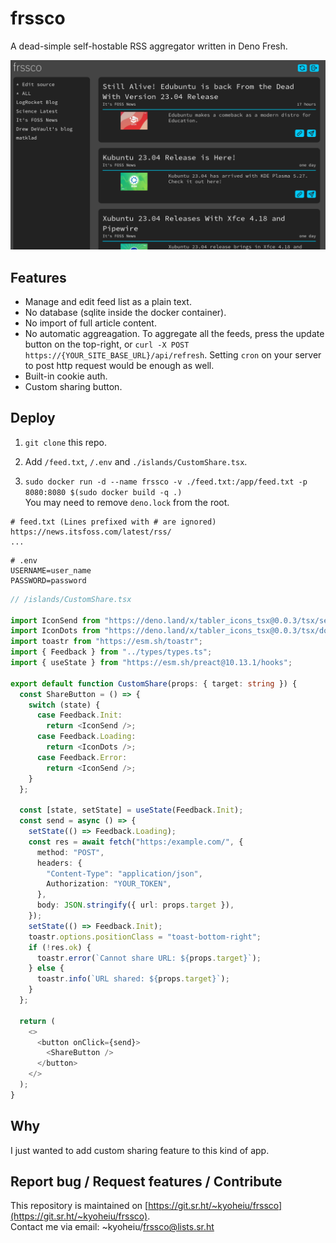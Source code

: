 # frssco

A dead-simple self-hostable RSS aggregator written in Deno Fresh.

![ss1.png](screenshots/ss1.png)

## Features

- Manage and edit feed list as a plain text.
- No database (sqlite inside the docker container).
- No import of full article content.
- No automatic aggreagation. To aggregate all the feeds, press the update button
  on the top-right, or `curl -X POST https://{YOUR_SITE_BASE_URL}/api/refresh`.
  Setting `cron` on your server to post http request would be enough as well.
- Built-in cookie auth.
- Custom sharing button.

## Deploy

1. `git clone` this repo.

2. Add `/feed.txt`, `/.env` and `./islands/CustomShare.tsx`.

3. `sudo docker run -d --name frssco -v ./feed.txt:/app/feed.txt -p 8080:8080 $(sudo docker build -q .)`\
   You may need to remove `deno.lock` from the root.

```
# feed.txt (Lines prefixed with # are ignored)
https://news.itsfoss.com/latest/rss/
...
```

```
# .env
USERNAME=user_name
PASSWORD=password
```

```ts
// /islands/CustomShare.tsx

import IconSend from "https://deno.land/x/tabler_icons_tsx@0.0.3/tsx/send.tsx";
import IconDots from "https://deno.land/x/tabler_icons_tsx@0.0.3/tsx/dots.tsx";
import toastr from "https://esm.sh/toastr";
import { Feedback } from "../types/types.ts";
import { useState } from "https://esm.sh/preact@10.13.1/hooks";

export default function CustomShare(props: { target: string }) {
  const ShareButton = () => {
    switch (state) {
      case Feedback.Init:
        return <IconSend />;
      case Feedback.Loading:
        return <IconDots />;
      case Feedback.Error:
        return <IconSend />;
    }
  };

  const [state, setState] = useState(Feedback.Init);
  const send = async () => {
    setState(() => Feedback.Loading);
    const res = await fetch("https:/example.com/", {
      method: "POST",
      headers: {
        "Content-Type": "application/json",
        Authorization: "YOUR_TOKEN",
      },
      body: JSON.stringify({ url: props.target }),
    });
    setState(() => Feedback.Init);
    toastr.options.positionClass = "toast-bottom-right";
    if (!res.ok) {
      toastr.error(`Cannot share URL: ${props.target}`);
    } else {
      toastr.info(`URL shared: ${props.target}`);
    }
  };

  return (
    <>
      <button onClick={send}>
        <ShareButton />
      </button>
    </>
  );
}
```

## Why

I just wanted to add custom sharing feature to this kind of app.

## Report bug / Request features / Contribute
This repository is maintained on [https://git.sr.ht/~kyoheiu/frssco](https://git.sr.ht/~kyoheiu/frssco).  
Contact me via email: ~kyoheiu/frssco@lists.sr.ht
